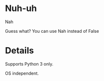 # Nuh-uh
Nah

Guess what? You can use Nah instead of False

# Details
Supports Python 3 only.

OS independent.
